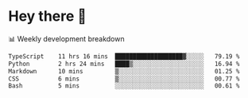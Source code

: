 # Hey there 👋

📊 Weekly development breakdown
<!--START_SECTION:waka-->

```txt
TypeScript    11 hrs 16 mins  ███████████████████▓░░░░░   79.19 %
Python        2 hrs 24 mins   ████▒░░░░░░░░░░░░░░░░░░░░   16.94 %
Markdown      10 mins         ▒░░░░░░░░░░░░░░░░░░░░░░░░   01.25 %
CSS           6 mins          ▒░░░░░░░░░░░░░░░░░░░░░░░░   00.77 %
Bash          5 mins          ░░░░░░░░░░░░░░░░░░░░░░░░░   00.61 %
```

<!--END_SECTION:waka-->
